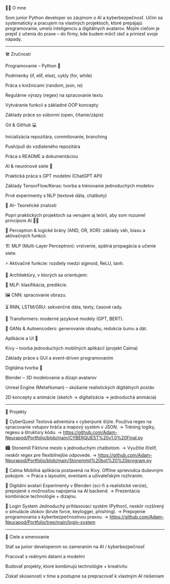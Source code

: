 🧑‍💻 O mne

Som junior Python developer so záujmom o AI a kyberbezpečnosť.
Učím sa systematicky a pracujem na vlastných projektoch, ktoré prepájajú programovanie, umelú inteligenciu a digitálnych avatarov. Mojím cieľom je prejsť z učenia do praxe – do firmy, kde budem môcť rásť a priniesť svoje nápady.


---

🛠️ Zručnosti

Programovanie – Python 🐍

Podmienky (if, elif, else), cykly (for, while)

Práca s knižnicami (random, json, re)

Regulárne výrazy (regex) na spracovanie textu

Vytváranie funkcií a základné OOP koncepty

Základy práce so súbormi (open, čítanie/zápis)


Git & GitHub 💻

Inicializácia repozitára, commitovanie, branching

Push/pull do vzdialeného repozitára

Práca s README a dokumentáciou


AI & neurónové siete 🧠

Praktická práca s GPT modelmi (ChatGPT API)

Základy TensorFlow/Keras: tvorba a trénovanie jednoduchých modelov

Prvé experimenty s NLP (textové dáta, chatboty)

🧠 AI– Teoretické znalosti

Popri praktických projektoch sa venujem aj teórii, aby som rozumel princípom AI 👨‍💻

🔗 Perceptron & logické brány (AND, OR, XOR): základy váh, biasu a aktivačných funkcií.

🏗️ MLP (Multi-Layer Perceptron): vrstvenie, spätná propagácia a učenie siete.

⚡ Aktivačné funkcie: rozdiely medzi sigmoid, ReLU, tanh.

🔎 Architektúry, v ktorých sa orientujem:

🧩 MLP: klasifikácia, predikcie.

🖼️ CNN: spracovanie obrazu.

⏳ RNN, LSTM/GRU: sekvenčné dáta, texty, časové rady.

🚀 Transformers: moderné jazykové modely (GPT, BERT).

🎨 GANs & Autoencoders: generovanie obsahu, redukcia šumu a dát.

Aplikácie a UI 📱

Kivy – tvorba jednoduchých mobilných aplikácií (projekt Calma)

Základy práce s GUI a event-driven programovaním


Digitálna tvorba 🎨

Blender – 3D modelovanie a dizajn avatarov

Unreal Engine (MetaHuman) – skúšanie realistických digitálnych postáv

2D koncepty a animácie (sketch → digitalizácia → jednoduchá animácia)



---

🚀 Projekty

🔮 CyberQuest
Textová adventúra v cyberpunk štýle. Používa regex na spracovanie vstupov hráča a mapový systém v JSON.
→ Tréning logiky, regexu a štruktúry kódu.
-> https://github.com/Adam-Neurapod/Portfolio/blob/main/CYBERQUEST%20v1.0%20Final.py

🏙️ Stonemill
Fiktívne mesto s jednoduchým chatbotom.
→ Využitie if/elif, neskôr regex pre flexibilnejšie odpovede.
-> https://github.com/Adam-Neurapod/Portfolio/blob/main/Stonemmil%20bot%20%20program.py

🌱 Calma
Mobilná aplikácia postavená na Kivy. Offline sprievodca duševným pokojom.
→ Práca s layoutmi, eventami a užívateľským rozhraním.

👤 Digitálni avatari
Experimenty v Blenderi (sci-fi a realistické verzie), prepojené s možnosťou napojenia na AI backend.
→ Prezentácia kombinácie technológie + dizajnu.

🔑 Login System
Jednoduchý prihlasovací systém (Python), neskôr rozšírený o simulácie útokov (brute force, keylogger, phishing).
→ Prepojenie programovania s kyberbezpečnostnou praxou.
-> https://github.com/Adam-Neurapod/Portfolio/tree/main/login-system



---

🎯 Ciele a smerovanie

Stať sa junior developerom so zameraním na AI / kyberbezpečnosť

Pracovať s reálnymi dátami a modelmi

Budovať projekty, ktoré kombinujú technológie + kreativitu

Získať skúsenosti v tíme a postupne sa prepracovať k vlastným AI riešeniam

